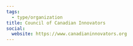 ```yaml
---
tags:
  - type/organization
title: Council of Canadian Innovators
social:
  website: https://www.canadianinnovators.org
---
```


